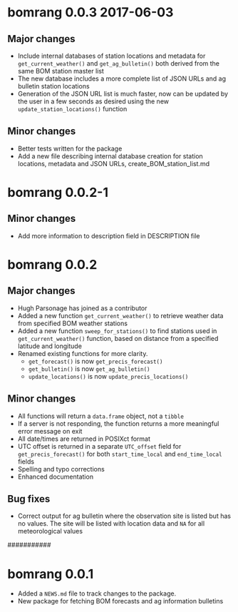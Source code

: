 # bomrang 0.0.3 2017-06-03

## Major changes

* Include internal databases of station locations and metadata for `get_current_weather()` and `get_ag_bulletin()` both derived from the same BOM station master list  
* The new database includes a more complete list of JSON URLs and ag bulletin station locations  
* Generation of the JSON URL list is much faster, now can be updated by the user in a few seconds as desired using the new `update_station_locations()` function  

## Minor changes
* Better tests written for the package  
* Add a new file describing internal database creation for station locations, metadata and JSON URLs, create_BOM_station_list.md  

# bomrang 0.0.2-1

## Minor changes

* Add more information to description field in DESCRIPTION file

# bomrang 0.0.2

## Major changes

* Hugh Parsonage has joined as a contributor  
* Added a new function `get_current_weather()` to retrieve weather data from specified BOM weather stations  
* Added a new function `sweep_for_stations()` to find stations used in `get_current_weather()` function, based on distance from a specified latitude and longitude
* Renamed existing functions for more clarity.  
  * `get_forecast()` is now `get_precis_forecast()`  
  * `get_bulletin()` is now `get_ag_bulletin()`  
  * `update_locations()` is now `update_precis_locations()`

## Minor changes

* All functions will return a `data.frame` object, not a `tibble`  
* If a server is not responding, the function returns a more meaningful error message on exit  
* All date/times are returned in POSIXct format  
* UTC offset is returned in a separate `UTC_offset` field for `get_precis_forecast()` for both `start_time_local` and `end_time_local` fields  
* Spelling and typo corrections  
* Enhanced documentation  

## Bug fixes

* Correct output for ag bulletin where the observation site is listed but has no values. The site will be listed with location data and `NA` for all meteorological values  

###########

# bomrang 0.0.1

* Added a `NEWS.md` file to track changes to the package.
* New package for fetching BOM forecasts and ag information bulletins


